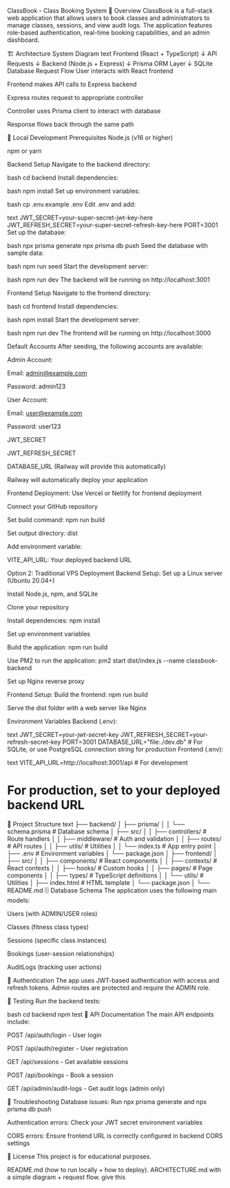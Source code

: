 ClassBook -  Class Booking System
📖 Overview
ClassBook is a full-stack web application that allows users to book classes and administrators to manage classes, sessions, and view audit logs. The application features role-based authentication, real-time booking capabilities, and an admin dashboard.

🏗️ Architecture
System Diagram
text
Frontend (React + TypeScript) 
        ↓
    API Requests
        ↓
Backend (Node.js + Express) 
        ↓
   Prisma ORM Layer
        ↓
   SQLite Database
Request Flow
User interacts with React frontend

Frontend makes API calls to Express backend

Express routes request to appropriate controller

Controller uses Prisma client to interact with database

Response flows back through the same path

🚀 Local Development
Prerequisites
Node.js (v16 or higher)

npm or yarn

Backend Setup
Navigate to the backend directory:

bash
cd backend
Install dependencies:

bash
npm install
Set up environment variables:

bash
cp .env.example .env
Edit .env and add:

text
JWT_SECRET=your-super-secret-jwt-key-here
JWT_REFRESH_SECRET=your-super-secret-refresh-key-here
PORT=3001
Set up the database:

bash
npx prisma generate
npx prisma db push
Seed the database with sample data:

bash
npm run seed
Start the development server:

bash
npm run dev
The backend will be running on http://localhost:3001

Frontend Setup
Navigate to the frontend directory:

bash
cd frontend
Install dependencies:

bash
npm install
Start the development server:

bash
npm run dev
The frontend will be running on http://localhost:3000

Default Accounts
After seeding, the following accounts are available:

Admin Account:

Email: admin@example.com

Password: admin123

User Account:

Email: user@example.com

Password: user123



JWT_SECRET

JWT_REFRESH_SECRET

DATABASE_URL (Railway will provide this automatically)

Railway will automatically deploy your application

Frontend Deployment:
Use Vercel or Netlify for frontend deployment

Connect your GitHub repository

Set build command: npm run build

Set output directory: dist

Add environment variable:

VITE_API_URL: Your deployed backend URL

Option 2: Traditional VPS Deployment
Backend Setup:
Set up a Linux server (Ubuntu 20.04+)

Install Node.js, npm, and SQLite

Clone your repository

Install dependencies: npm install

Set up environment variables

Build the application: npm run build

Use PM2 to run the application: pm2 start dist/index.js --name classbook-backend

Set up Nginx reverse proxy

Frontend Setup:
Build the frontend: npm run build

Serve the dist folder with a web server like Nginx

Environment Variables
Backend (.env):

text
JWT_SECRET=your-jwt-secret-key
JWT_REFRESH_SECRET=your-refresh-secret-key
PORT=3001
DATABASE_URL="file:./dev.db" # For SQLite, or use PostgreSQL connection string for production
Frontend (.env):

text
VITE_API_URL=http://localhost:3001/api # For development
# For production, set to your deployed backend URL
📁 Project Structure
text
├── backend/
│   ├── prisma/
│   │   └── schema.prisma      # Database schema
│   ├── src/
│   │   ├── controllers/       # Route handlers
│   │   ├── middleware/        # Auth and validation
│   │   ├── routes/           # API routes
│   │   ├── utils/            # Utilities
│   │   └── index.ts          # App entry point
│   ├── .env                  # Environment variables
│   └── package.json
│
├── frontend/
│   ├── src/
│   │   ├── components/       # React components
│   │   ├── contexts/         # React contexts
│   │   ├── hooks/            # Custom hooks
│   │   ├── pages/            # Page components
│   │   ├── types/            # TypeScript definitions
│   │   └── utils/            # Utilities
│   ├── index.html            # HTML template
│   └── package.json
│
└── README.md
🗄️ Database Schema
The application uses the following main models:

Users (with ADMIN/USER roles)

Classes (fitness class types)

Sessions (specific class instances)

Bookings (user-session relationships)

AuditLogs (tracking user actions)

🔐 Authentication
The app uses JWT-based authentication with access and refresh tokens. Admin routes are protected and require the ADMIN role.

🧪 Testing
Run the backend tests:

bash
cd backend
npm test
📝 API Documentation
The main API endpoints include:

POST /api/auth/login - User login

POST /api/auth/register - User registration

GET /api/sessions - Get available sessions

POST /api/bookings - Book a session

GET /api/admin/audit-logs - Get audit logs (admin only)

🐛 Troubleshooting
Database issues: Run npx prisma generate and npx prisma db push

Authentication errors: Check your JWT secret environment variables

CORS errors: Ensure frontend URL is correctly configured in backend CORS settings

📄 License
This project is for educational purposes.

README.md (how to run locally + how to deploy).
ARCHITECTURE.md with a simple diagram + request flow. give this

